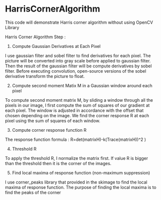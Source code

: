 # HarrisCornerAlgorithm
This code will demonstrate Harris corner algorithm without using OpenCV Library

Harris Corner Algorithm Step :
1) Compute Gaussian Derivatives at Each Pixel

I use gaussian filter and sobel filter to find derivatives for each pixel. The 
picture will be converted into gray scale before applied to gaussian filter. Then 
the result of the gaussian filter will be compute derivatives by sobel filter. 
Before executing convolution, open-source versions of the sobel derivative 
transform the picture to float.

2) Compute second moment Matix M in a Gaussian window around each pixel

To compute second moment matrix M, by sliding a window through all the 
pixels in our image, I first compute the sum of squares of our gradient at each 
pixel. The window is adjusted in accordance with the offset that chosen
depending on the image. We find the corner response R at each pixel using the 
sum of squares of each window.

3) Compute corner response function R

The response function formula : R=det(matrixH)-k(Trace(matrixH))^2 )

4) Threshold R

To apply the threshold R, I normalize the matrix first. If value R is bigger than 
the threshold then it is the corner of the images.

5) Find local maxima of response function (non-maximum suppression)

I use corner_peaks library that provided in the skimage to find the local maxima 
of response function. The purpose of finding the local maxima is to find the 
peaks of the corner
